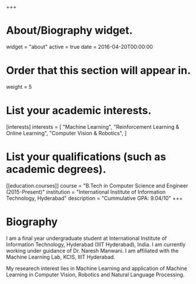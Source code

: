 +++
# About/Biography widget.
widget = "about"
active = true
date = 2016-04-20T00:00:00

# Order that this section will appear in.
weight = 5

# List your academic interests.
[interests]
  interests = [
    "Machine Learning",
    "Reinforcement Learning & Online Learning",
    "Computer Vision & Robotics",
  ]

# List your qualifications (such as academic degrees).
[[education.courses]]
  course = "B.Tech in Computer Science and Engineer (2015-Present)"
  institution = "International Institute of Information Technology, Hyderabad"
  description = "Cummulative GPA: 9.04/10"
+++

# Biography

I am a final year undergraduate student at International Institute of Information Technology, Hyderabad (IIIT Hyderabad), India. I am currently working under guidance of Dr. Naresh Manwani.  I am affiliated with the Machine Learning Lab, KCIS, IIIT Hyderabad. 

My researech interest lies in Machine Learning and application of Machine Learning in Computer Vision, Robotics and Natural Language Processing.
